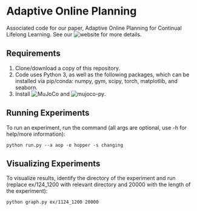 # Adaptive Online Planning

Associated code for our paper, Adaptive Online Planning for Continual Lifelong Learning. See our ![website](https://sites.google.com/berkeley.edu/aop) for more details.

## Requirements

1. Clone/download a copy of this repository.
2. Code uses Python 3, as well as the following packages, which can be installed via pip/conda: numpy, gym, scipy, torch, matplotlib, and seaborn.
3. Install ![MuJoCo](http://mujoco.org/) and ![mujoco-py](https://github.com/openai/mujoco-py).

## Running Experiments

To run an experiment, run the command (all args are optional, use -h for help/more information):

```
python run.py --a aop -e hopper -s changing
```

## Visualizing Experiments

To visualize results, identify the directory of the experiment and run (replace ex/124_1200 with relevant directory and 20000 with the length of the experiment):

```
python graph.py ex/1124_1200 20000
```
